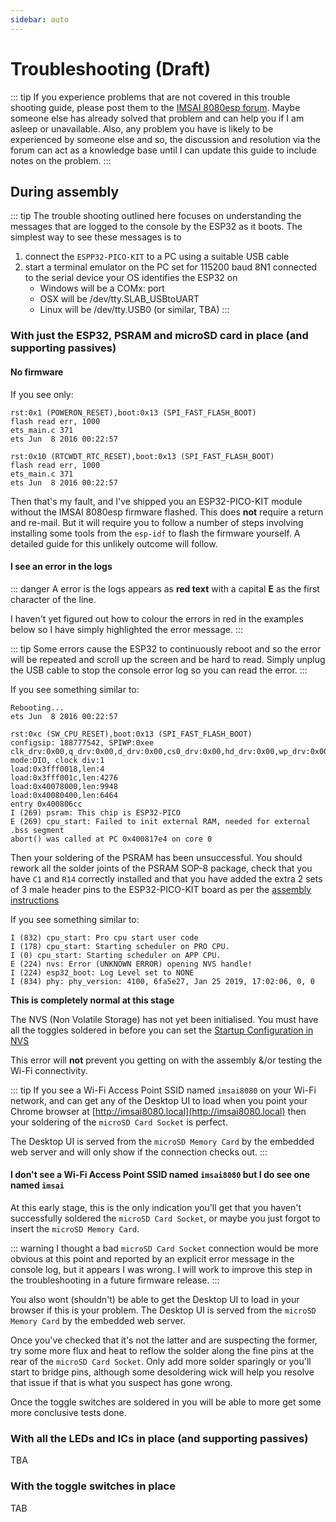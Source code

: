 ```yaml
---
sidebar: auto
---
```


# Troubleshooting (Draft)

::: tip
If you experience problems that are not covered in this trouble shooting guide, please post them to the [IMSAI 8080esp forum](http://bit.ly/IMSAI8080esp). Maybe someone else has already solved that problem and can help you if I am asleep or unavailable. Also, any problem you have is likely to be experienced by someone else and so, the discussion and resolution via the forum can act as a knowledge base until I can update this guide to include notes on the problem.
:::

## During assembly

::: tip
The trouble shooting outlined here focuses on understanding the messages that are logged to the console by the ESP32 as it boots.
The simplest way to see these messages is to 
1. connect the `ESPP32-PICO-KIT` to a PC using a suitable USB cable
2. start a terminal emulator on the PC set for 115200 baud 8N1 connected to the serial device your OS identifies the ESP32 on
   - Windows will be a COMx: port
   - OSX will be /dev/tty.SLAB_USBtoUART
   - Linux will be /dev/tty.USB0 (or similar, TBA)
:::

### With just the ESP32, PSRAM and microSD card in place (and supporting passives)

#### No firmware

If you see only:

```
rst:0x1 (POWERON_RESET),boot:0x13 (SPI_FAST_FLASH_BOOT)
flash read err, 1000
ets_main.c 371
ets Jun  8 2016 00:22:57

rst:0x10 (RTCWDT_RTC_RESET),boot:0x13 (SPI_FAST_FLASH_BOOT)
flash read err, 1000
ets_main.c 371
ets Jun  8 2016 00:22:57
```

Then that's my fault, and I've shipped you an ESP32-PICO-KIT module without the IMSAI 8080esp firmware flashed. This does **not** require a return and re-mail. But it will require you to follow a number of steps involving installing some tools from the `esp-idf` to flash the firmware yourself. A detailed guide for this unlikely outcome will follow.

#### I see an error in the logs
::: danger
A error is the logs appears as **red text** with a capital **E** as the first character of the line.

I haven't yet figured out how to colour the errors in red in the examples below so I have simply highlighted the error message.
:::

::: tip
Some errors cause the ESP32 to continuously reboot and so the error will be repeated and scroll up the screen and be hard to read. Simply unplug the USB cable to stop the console error log so you can read the error.
:::

If you see something similar to:

```{14}
Rebooting...
ets Jun  8 2016 00:22:57

rst:0xc (SW_CPU_RESET),boot:0x13 (SPI_FAST_FLASH_BOOT)
configsip: 188777542, SPIWP:0xee
clk_drv:0x00,q_drv:0x00,d_drv:0x00,cs0_drv:0x00,hd_drv:0x00,wp_drv:0x00
mode:DIO, clock div:1
load:0x3fff0018,len:4
load:0x3fff001c,len:4276
load:0x40078000,len:9948
load:0x40080400,len:6464
entry 0x400806cc
I (269) psram: This chip is ESP32-PICO
E (269) cpu_start: Failed to init external RAM, needed for external .bss segment
abort() was called at PC 0x400817e4 on core 0
```

Then your soldering of the PSRAM has been unsuccessful. You should rework all the solder joints of the PSRAM SOP-8 package, check that you have `C1` and `R14` correctly installed and that you have added the extra 2 sets of 3 male header pins to the ESP32-PICO-KIT board as per the [assembly instructions](../assembly/#esp32-microcontroller-psram-micro-sd-card-socket)

If you see something similar to:

```{4}
I (832) cpu_start: Pro cpu start user code
I (178) cpu_start: Starting scheduler on PRO CPU.
I (0) cpu_start: Starting scheduler on APP CPU.
E (224) nvs: Error (UNKNOWN ERROR) opening NVS handle!
I (224) esp32_boot: Log Level set to NONE
I (834) phy: phy_version: 4100, 6fa5e27, Jan 25 2019, 17:02:06, 0, 0
```

**This is completely normal at this stage**

The NVS (Non Volatile Storage) has not yet been initialised. You must have all the toggles soldered in before you can set the [Startup Configuration in NVS](../configure/#startup-configuration-non-volatile-storage-nvs)

This error will **not** prevent you getting on with the assembly &/or testing the Wi-Fi connectivity.

::: tip
If you see a Wi-Fi Access Point SSID named `imsai8080` on your Wi-Fi network, and can get any of the Desktop UI to load when you point your Chrome browser at [http://imsai8080.local](http://imsai8080.local) then your soldering of the `microSD Card Socket` is perfect.

The Desktop UI is served from the `microSD Memory Card` by the embedded web server and will only show if the connection checks out.
:::

#### I don't see a Wi-Fi Access Point SSID named `imsai8080` but I do see one named `imsai`

At this early stage, this is the only indication you'll get that you haven't successfully soldered the `microSD Card Socket`, or maybe you just forgot to insert the `microSD Memory Card`.

::: warning
I thought a bad `microSD Card Socket` connection would be more obvious at this point and reported by an explicit error message in the console log, but it appears I was wrong. I will work to improve this step in the troubleshooting in a future firmware release.
:::

You also wont (shouldn't) be able to get the Desktop UI to load in your browser if this is your problem. The Desktop UI is served from the `microSD Memory Card` by the embedded web server.

Once you've checked that it's not the latter and are suspecting the former, try some more flux and heat to reflow the solder along the fine pins at the rear of the `microSD Card Socket`. Only add more solder sparingly or you'll start to bridge pins, although some desoldering wick will help you resolve that issue if that is what you suspect has gone wrong.

Once the toggle switches are soldered in you will be able to more get some more conclusive tests done.

### With all the LEDs and ICs in place (and supporting passives)

TBA

### With the toggle switches in place

TAB